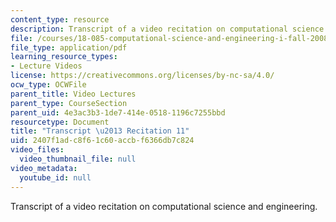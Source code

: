 ```yaml
---
content_type: resource
description: Transcript of a video recitation on computational science and engineering.
file: /courses/18-085-computational-science-and-engineering-i-fall-2008/2407f1adc8f61c60accbf6366db7c824_18-085F08-R11.pdf
file_type: application/pdf
learning_resource_types:
- Lecture Videos
license: https://creativecommons.org/licenses/by-nc-sa/4.0/
ocw_type: OCWFile
parent_title: Video Lectures
parent_type: CourseSection
parent_uid: 4e3ac3b3-1de7-414e-0518-1196c7255bbd
resourcetype: Document
title: "Transcript \u2013 Recitation 11"
uid: 2407f1ad-c8f6-1c60-accb-f6366db7c824
video_files:
  video_thumbnail_file: null
video_metadata:
  youtube_id: null
---
```

Transcript of a video recitation on computational science and engineering.